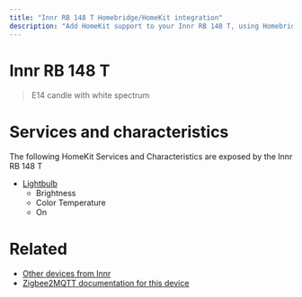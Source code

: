 ```yaml
---
title: "Innr RB 148 T Homebridge/HomeKit integration"
description: "Add HomeKit support to your Innr RB 148 T, using Homebridge, Zigbee2MQTT and homebridge-z2m."
---
```

<!---
This file has been GENERATED using src/docgen/docgen.ts
DO NOT EDIT THIS FILE MANUALLY!
-->
# Innr RB 148 T
> E14 candle with white spectrum


# Services and characteristics
The following HomeKit Services and Characteristics are exposed by
the Innr RB 148 T

* [Lightbulb](../../light.md)
  * Brightness
  * Color Temperature
  * On


# Related
* [Other devices from Innr](../index.md#innr)
* [Zigbee2MQTT documentation for this device](https://www.zigbee2mqtt.io/devices/RB_148_T.html)